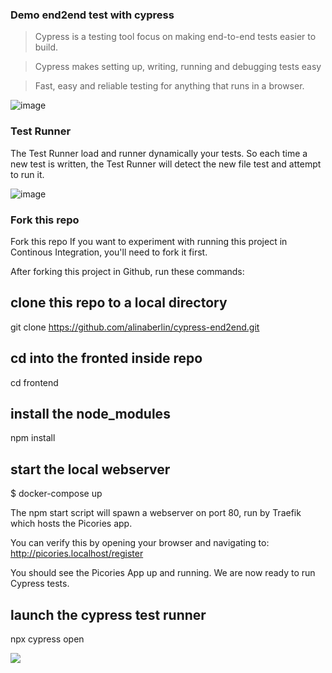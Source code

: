 ### Demo end2end test with cypress

> Cypress is a testing tool focus on making end-to-end tests easier to build.

> Cypress makes setting up, writing, running and debugging tests easy

> Fast, easy and reliable testing for anything that runs in a browser.

![image](https://user-images.githubusercontent.com/6057298/37976975-b5c0526e-31da-11e8-9898-76a2a829cc80.png)

### Test Runner

The Test Runner load and runner dynamically your tests.
So each time a new test is written,
the Test Runner will detect the new file test
and attempt to run it.

![image](https://user-images.githubusercontent.com/6057298/37977874-9a959aec-31dc-11e8-9df8-ae68c5ed448e.png)


### Fork this repo


Fork this repo
If you want to experiment with running this project in Continous Integration, you'll need to fork it first.

After forking this project in Github, run these commands:

## clone this repo to a local directory
git clone https://github.com/alinaberlin/cypress-end2end.git

## cd into the fronted inside repo
cd frontend

## install the node_modules
npm install

## start the local webserver
$ docker-compose up

The npm start script will spawn a webserver on port 80, run by Traefik which hosts the Picories app.

You can verify this by opening your browser and navigating to: http://picories.localhost/register

You should see the Picories App up and running. We are now ready to run Cypress tests.

## launch the cypress test runner
npx cypress open


![](cypress.gif)
